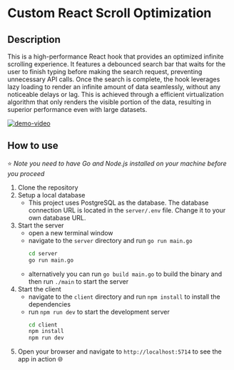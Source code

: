 # Custom React Scroll Optimization

## Description
This is a high-performance React hook that provides an optimized infinite scrolling experience. It features a debounced search bar that waits for the user to finish typing before making the search request, preventing unnecessary API calls. Once the search is complete, the hook leverages lazy loading to render an infinite amount of data seamlessly, without any noticeable delays or lag. This is achieved through a efficient virtualization algorithm that only renders the visible portion of the data, resulting in superior performance even with large datasets. 

[![demo-video]()](https://github.com/Aslanbayli/react-scroll-optimization/assets/48028559/19240c11-8fd2-40ac-9fad-596a4d02ff10)

## How to use
⭐ *Note you need to have Go and Node.js installed on your machine before you proceed*
1. Clone the repository
2. Setup a local database
    - This project uses PostgreSQL as the database. The database connection URL is located in the `server/.env` file. Change it to your own database URL.
3. Start the server
    - open a new terminal window
    - navigate to the `server` directory and run `go run main.go`
        ```bash
        cd server
        go run main.go
        ```
    - alternatively you can run `go build main.go` to build the binary and then run `./main` to start the server
4. Start the client
    - navigate to the `client` directory and run `npm install` to install the dependencies
    - run `npm run dev` to start the development server
        ```bash
        cd client
        npm install
        npm run dev
        ```
5. Open your browser and navigate to `http://localhost:5714` to see the app in action 🌐
